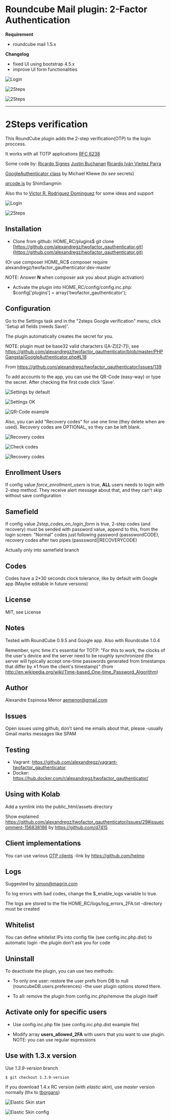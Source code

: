 Roundcube Mail plugin: 2-Factor Authentication
==============================================

**Requirement**
- roundcube mail 1.5.x

**Changelog**
 - fixed UI using bootstrap 4.5.x
 - improve UI form functionalities

![Login](https://raw.github.com/camilord/twofactor_gauthenticator/master/screenshots/rcube1.5_001.png)

![2Steps](https://raw.github.com/camilord/twofactor_gauthenticator/master/screenshots/rcube1.5_002.png)

![2Steps](https://raw.github.com/camilord/twofactor_gauthenticator/master/screenshots/rcube1.5_003.png)

---

2Steps verification
==========================

This RoundCube plugin adds the 2-step verification(OTP) to the login proccess.

It works with all TOTP applications [RFC 6238](https://www.rfc-editor.org/info/rfc6238)

Some code by:
[Ricardo Signes](https://github.com/rjbs)
[Justin Buchanan](https://github.com/jusbuc2k)
[Ricardo Iván Vieitez Parra](https://github.com/corrideat)


[GoogleAuthenticator class](https://github.com/PHPGangsta/GoogleAuthenticator/) by Michael Kliewe (to *see* secrets)

[qrcode.js](https://github.com/davidshimjs/qrcodejs) by ShimSangmin

Also thx to [Victor R. Rodriguez Dominguez](https://github.com/vrdominguez) for some ideas and support  



![Login](https://raw.github.com/alexandregz/twofactor_gauthenticator/master/screenshots/001-login.png)

![2Steps](https://raw.github.com/alexandregz/twofactor_gauthenticator/master/screenshots/002-2steps.png)


Installation
------------
- Clone from github:
    HOME_RC/plugins$ git clone [https://github.com/alexandregz/twofactor_gauthenticator.git](https://github.com/alexandregz/twofactor_gauthenticator.git)
    

(Or use composer
     HOME_RC$ composer require alexandregz/twofactor_gauthenticator:dev-master
     
 NOTE: Answer **N** when composer ask you about plugin activation)

- Activate the plugin into HOME_RC/config/config.inc.php:
    $config['plugins'] = array('twofactor_gauthenticator');


Configuration
-------------
Go to the Settings task and in the "2steps Google verification" menu, click 'Setup all fields (needs Save)'.

The plugin automatically creates the secret for you.

NOTE: plugin must be base32 valid characters ([A-Z][2-7]), see https://github.com/alexandregz/twofactor_gauthenticator/blob/master/PHPGangsta/GoogleAuthenticator.php#L18

From https://github.com/alexandregz/twofactor_gauthenticator/issues/139


	
To add accounts to the app, you can use the QR-Code (easy-way) or type the secret.
After checking the first code click 'Save'.

![Settings by default](https://raw.github.com/alexandregz/twofactor_gauthenticator/master/screenshots/003-settings_default.png)

![Settings OK](https://raw.github.com/alexandregz/twofactor_gauthenticator/master/screenshots/004-settings_ok.png)

![QR-Code example](https://raw.github.com/alexandregz/twofactor_gauthenticator/master/screenshots/005-settings_qr_code.png)


Also, you can add "Recovery codes" for use one time (they delete when are used). Recovery codes are OPTIONAL, so they can be left blank.

![Recovery codes](https://raw.github.com/alexandregz/twofactor_gauthenticator/master/screenshots/006-recovery_codes.png) 


![Check codes](https://raw.github.com/alexandregz/twofactor_gauthenticator/master/screenshots/007-check_code.png) 



![Recovery codes](https://raw.github.com/alexandregz/twofactor_gauthenticator/master/screenshots/008-msg_infor_about_enrollment.png) 



Enrollment Users
----------------
If config value *force_enrollment_users* is true, **ALL** users needs to login with 2-step method. They receive alert message about that, and they can't skip without save configuration


Samefield
---------
If config value *2step_codes_on_login_form* is true, 2-step codes (and recovery) must be sended with password value, append to this, from the login screen: "Normal" codes just following password (passswordCODE), recovery codes after two pipes (passsword||RECOVERYCODE)

Actually only into samefield branch


Codes
-----
Codes have a 2*30 seconds clock tolerance, like by default with Google app (Maybe editable in future versions)


License
-------
MIT, see License

Notes
-----
Tested with RoundCube 0.9.5 and Google app. Also with Roundcube 1.0.4

Remember, sync time it's essential for TOTP: "For this to work, the clocks of the user's device and the server need to be roughly synchronized (the server will typically accept one-time passwords generated from timestamps that differ by ±1 from the client's timestamp)" (from http://en.wikipedia.org/wiki/Time-based_One-time_Password_Algorithm)

Author
------
Alexandre Espinosa Menor <aemenor@gmail.com>

Issues
------
Open issues using github, don't send me emails about that, please -usually Gmail marks messages like SPAM

Testing
-------
- Vagrant: https://github.com/alexandregz/vagrant-twofactor_gauthenticator
- Docker: https://hub.docker.com/r/alexandregz/twofactor_gauthenticator/

Using with Kolab
----------------
Add a symlink into the public_html/assets directory

Show explained https://github.com/alexandregz/twofactor_gauthenticator/issues/29#issuecomment-156838186 by https://github.com/d7415

Client implementations
----------------------

You can use various [OTP clients](https://en.wikipedia.org/wiki/HMAC-based_One-time_Password_Algorithm#Applications) -link by https://github.com/helmo


Logs
----

Suggested by simon@magrin.com

To log errors with bad codes, change the $_enable_logs variable to true.

The logs are stored to the file HOME_RC/logs/log_errors_2FA.txt -directory must be created



Whitelist
---------

You can define whitelist IPs into config file (see config.inc.php.dist) to automatic login -the plugin don't ask you for code


Uninstall
---------

To deactivate the plugin, you can use two methods:

- To only one user: restore the user prefs from DB to null (rouncubeDB.users.preferences) -the user plugin options stored there.

- To all: remove the plugin from config.inc.php/remove the plugin itself


Activate only for specific users
--------------------------------

- Use config.inc.php file (see config.inc.php.dist example file)

- Modify array  **users_allowed_2FA** with users that you want to use plugin. NOTE: you can use regular expressions



## Use with 1.3.x version

Use *1.3.9-version* branch

`$ git checkout 1.3.9-version`

If you download 1.4.x RC version (with *elastic skin*), use *master* version normally (thx to [tborgans](https://github.com/tborgans))

![Elastic Skin start](https://raw.githubusercontent.com/alexandregz/twofactor_gauthenticator/master/screenshots/009-elastic_skin_start.png)

![Elastic Skin config](https://raw.githubusercontent.com/alexandregz/twofactor_gauthenticator/master/screenshots/010-elastic_skin_config.png)
